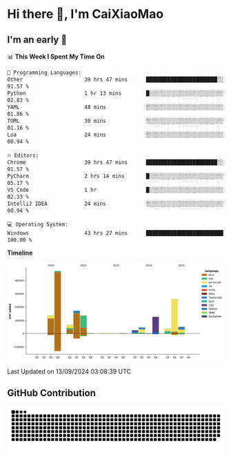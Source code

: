 # Hi there 👋, I'm CaiXiaoMao

## I'm an early 🐤
<!--START_SECTION:waka-->
📊 **This Week I Spent My Time On** 

```text
💬 Programming Languages: 
Other                    39 hrs 47 mins      ███████████████████████░░   91.57 % 
Python                   1 hr 13 mins        █░░░░░░░░░░░░░░░░░░░░░░░░   02.83 % 
YAML                     48 mins             ░░░░░░░░░░░░░░░░░░░░░░░░░   01.86 % 
TOML                     30 mins             ░░░░░░░░░░░░░░░░░░░░░░░░░   01.16 % 
Lua                      24 mins             ░░░░░░░░░░░░░░░░░░░░░░░░░   00.94 % 

🔥 Editors: 
Chrome                   39 hrs 47 mins      ███████████████████████░░   91.57 % 
PyCharm                  2 hrs 14 mins       █░░░░░░░░░░░░░░░░░░░░░░░░   05.17 % 
VS Code                  1 hr                █░░░░░░░░░░░░░░░░░░░░░░░░   02.33 % 
IntelliJ IDEA            24 mins             ░░░░░░░░░░░░░░░░░░░░░░░░░   00.94 % 

💻 Operating System: 
Windows                  43 hrs 27 mins      █████████████████████████   100.00 % 
```

**Timeline**

![Lines of Code chart](https://raw.githubusercontent.com/caixiaomao/caixiaomao/main/assets/bar_graph.png)


 Last Updated on 13/09/2024 03:08:39 UTC
<!--END_SECTION:waka-->

## GitHub Contribution
<picture>
  <source media="(prefers-color-scheme: dark)" srcset="/dist/snake/github-contribution-grid-snake-dark.svg" />
  <source media="(prefers-color-scheme: light)" srcset="/dist/snake/github-contribution-grid-snake.svg" />
  <img alt="github contribution grid snake animation" src="/dist/snake/github-contribution-grid-snake.svg" />
</picture>
